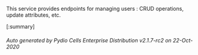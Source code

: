 






This service provides endpoints for managing users : CRUD operations, update attributes, etc.

[:summary]

###### Auto generated by Pydio Cells Enterprise Distribution v2.1.7-rc2 on 22-Oct-2020
